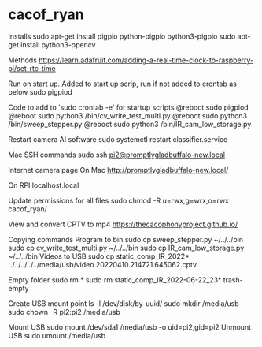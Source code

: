 # cacof_ryan

Installs
sudo apt-get install pigpio python-pigpio python3-pigpio
sudo apt-get install python3-opencv

Methods
https://learn.adafruit.com/adding-a-real-time-clock-to-raspberry-pi/set-rtc-time

Run on start up. Added to start up scrip, run if not added to crontab as below
sudo pigpiod

Code to add to 'sudo crontab -e' for startup scripts
@reboot sudo pigpiod
@reboot sudo python3 /bin/cv_write_test_multi.py
@reboot sudo python3 /bin/sweep_stepper.py
@reboot sudo python3 /bin/IR_cam_low_storage.py


Restart camera AI software
sudo systemctl restart classifier.service


Mac SSH commands
sudo ssh pi2@promptlygladbuffalo-new.local

Internet camera page
On Mac
http://promptlygladbuffalo-new.local/

On RPI
localhost.local

Update permissions for all files
sudo chmod -R u=rwx,g=wrx,o=rwx cacof_ryan/

View and convert CPTV to mp4
https://thecacophonyproject.github.io/

Copying commands
Program to bin
sudo cp sweep_stepper.py ~/../../bin
sudo cp cv_write_test_multi.py ~/../../bin
sudo cp IR_cam_low_storage.py ~/../../bin
Videos to USB
sudo cp static_comp_IR_2022* ../../../../../media/usb/video
20220410.214721.645062.cptv

Empty folder
sudo rm *
sudo rm static_comp_IR_2022-06-22_23*
trash-empty

Create USB mount point
ls -l /dev/disk/by-uuid/
sudo mkdir /media/usb
sudo chown -R pi2:pi2 /media/usb

Mount USB
sudo mount /dev/sda1 /media/usb -o uid=pi2,gid=pi2
Unmount USB
sudo umount /media/usb












